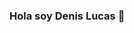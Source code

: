 ### Hola soy Denis Lucas 👋

<!--
**LucasDenis0016/LucasDenis0016** is a ✨ _special_ ✨ repository because its `README.md` (this file) appears on your GitHub profile.

Sobre Mi:

- 🧑‍💻 Desarrollador web:
- 🏆 Basico: Html - Css - Javascript - Git&Github
- 👾 Framework: Reactjs 
- ⚙️Backend: Nodejs - Postgresql - Postman
- 📧 webcodingw@gmail.com 
- 📌 Concordia Entre Rios 
- 👤 Hola soy Lucas Denis de la pronvincia de Entre Rios, comence en el mundo del desarrollador web a fines del 2021 realizando cursos en la plataforma edteam a lo cual me llevo a estudiar este 2024 la carrera de Licenciatura en Sistemas en la Universidad nacional de Entre Rios
- 
-->
